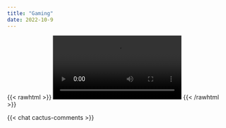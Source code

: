 ```yaml
---
title: "Gaming"
date: 2022-10-9
---
```


{{< rawhtml >}}
<video data-dashjs-player="" autoplay="" src="http://5.161.142.120/stream.mpd" controls="true"></video>
{{< /rawhtml >}}

{{< chat cactus-comments >}}

